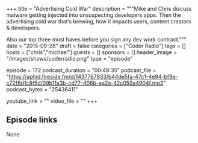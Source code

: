 +++
title = "Advertising Cold War"
description = """Mike and Chris discuss malware getting injected into unsuspecting developers apps. Then the advertising cold war that’s brewing, how it impacts users, content creators & developers.

Also our top three must haves before you sign any dev work contract."""
date = "2015-09-28"
draft = false
categories = ["Coder Radio"]
tags = []
hosts = ["chris","michael"]
guests = []
sponsors = []
header_image = "/images/shows/coderradio.png"
type = "episode"

episode = 172
podcast_duration = "00:48:35"
podcast_file = "https://aphid.fireside.fm/d/1437767933/b44de5fa-47c1-4e94-bf9e-c72f8d1c8f5d/09b11a3b-cd77-406b-ae2a-42c059a4904f.mp3"
podcast_bytes = "25436411"

youtube_link = ""
video_file = ""
+++

## Episode links

None

